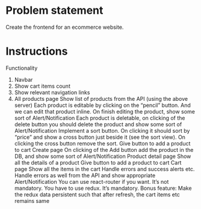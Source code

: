 # Problem statement
Create the frontend for an ecommerce website.

# Instructions
Functionality
1. Navbar
2. Show cart items count
3. Show relevant navigation links
4. All products page
Show list of products from the API (using the above server)
Each product is editable by clicking on the “pencil” button. And we can edit that product inline. On finish editing the product, show some sort of Alert/Notification
Each product is deletable, on clicking of the delete button you should delete the product and show some sort of Alert/Notification
Implement a sort button. On clicking it should sort by “price” and show a cross button just beside it (see the sort view). On clicking the cross button remove the sort.
Give button to add a product to cart
Create page
On clicking of the Add button add the product in the DB, and show some sort of Alert/Notification
Product detail page
Show all the details of a product
Give button to add a product to cart
Cart page
Show all the items in the cart
Handle errors and success alerts etc.
Handle errors as well from the API and show appropriate Alert/Notification
You can use react-router if you want. It’s not mandatory.
You have to use redux. It’s mandatory.
Bonus feature: Make the redux data persistent such that after refresh, the cart items etc remains same

